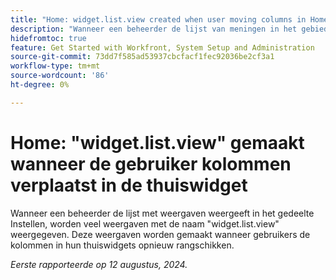 ```yaml
---
title: "Home: widget.list.view created when user moving columns in Home widget"
description: "Wanneer een beheerder de lijst van meningen in het gebied van de Opstelling bekijkt, zien zij vele meningen genoemd widget.list.view. Deze weergaven worden gemaakt wanneer gebruikers de kolommen in hun thuiswidgets opnieuw rangschikken."
hidefromtoc: true
feature: Get Started with Workfront, System Setup and Administration
source-git-commit: 73dd7f585ad53937cbcfacf1fec92036be2cf3a1
workflow-type: tm+mt
source-wordcount: '86'
ht-degree: 0%

---
```



# Home: &quot;widget.list.view&quot; gemaakt wanneer de gebruiker kolommen verplaatst in de thuiswidget

Wanneer een beheerder de lijst met weergaven weergeeft in het gedeelte Instellen, worden veel weergaven met de naam &quot;widget.list.view&quot; weergegeven. Deze weergaven worden gemaakt wanneer gebruikers de kolommen in hun thuiswidgets opnieuw rangschikken.

_Eerste rapporteerde op 12 augustus, 2024._
